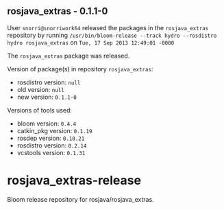 ## rosjava_extras - 0.1.1-0

User `snorri@snorriwork64` released the packages in the `rosjava_extras` repository by running `/usr/bin/bloom-release --track hydro --rosdistro hydro rosjava_extras` on `Tue, 17 Sep 2013 12:49:01 -0000`

The `rosjava_extras` package was released.

Version of package(s) in repository `rosjava_extras`:
- rosdistro version: `null`
- old version: `null`
- new version: `0.1.1-0`

Versions of tools used:
- bloom version: `0.4.4`
- catkin_pkg version: `0.1.19`
- rosdep version: `0.10.21`
- rosdistro version: `0.2.14`
- vcstools version: `0.1.31`


rosjava_extras-release
======================

Bloom release repository for rosjava/rosjava_extras.
